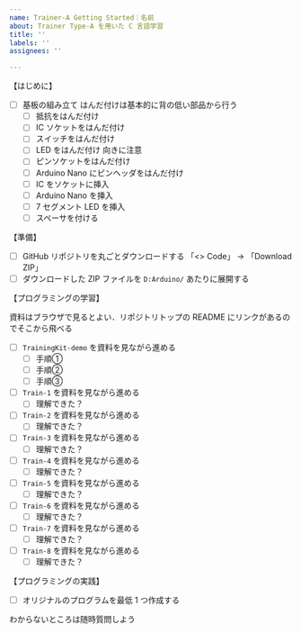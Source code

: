 ```yaml
---
name: Trainer-A Getting Started｜名前
about: Trainer Type-A を用いた C 言語学習
title: ''
labels: ''
assignees: ''

---
```


【はじめに】

- [ ] 基板の組み立て
  はんだ付けは基本的に背の低い部品から行う
  - [ ] 抵抗をはんだ付け
  - [ ] IC ソケットをはんだ付け
  - [ ] スイッチをはんだ付け
  - [ ] LED をはんだ付け
    向きに注意
  - [ ] ピンソケットをはんだ付け
  - [ ] Arduino Nano にピンヘッダをはんだ付け
  - [ ] IC をソケットに挿入
  - [ ] Arduino Nano を挿入
  - [ ] 7 セグメント LED を挿入
  - [ ] スペーサを付ける

 【準備】

- [ ] GitHub リポジトリを丸ごとダウンロードする
  「<> Code」 -> 「Download ZIP」
- [ ] ダウンロードした ZIP ファイルを `D:Arduino/` あたりに展開する

【プログラミングの学習】

資料はブラウザで見るとよい．リポジトリトップの README にリンクがあるのでそこから飛べる

- [ ] `TrainingKit-demo` を資料を見ながら進める
  - [ ] 手順①
  - [ ] 手順②
  - [ ] 手順③
- [ ] `Train-1` を資料を見ながら進める
  - [ ] 理解できた？
- [ ] `Train-2` を資料を見ながら進める
  - [ ] 理解できた？
- [ ] `Train-3` を資料を見ながら進める
  - [ ] 理解できた？
- [ ] `Train-4` を資料を見ながら進める
  - [ ] 理解できた？
- [ ] `Train-5` を資料を見ながら進める
  - [ ] 理解できた？
- [ ] `Train-6` を資料を見ながら進める
  - [ ] 理解できた？
- [ ] `Train-7` を資料を見ながら進める
  - [ ] 理解できた？
- [ ] `Train-8` を資料を見ながら進める
  - [ ] 理解できた？

【プログラミングの実践】

- [ ] オリジナルのプログラムを最低 1 つ作成する

わからないところは随時質問しよう
